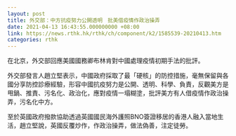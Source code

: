 ```yaml
---
layout: post
title: 外交部：中方抗疫努力公開透明　批美借疫情作政治操弄
date: 2021-04-13 16:43:55.000000000 +08:00
link: https://news.rthk.hk/rthk/ch/component/k2/1585539-20210413.htm
categories: rthk
---
```


在北京，外交部回應美國國務卿布林肯對中國處理疫情初期手法的批評。

外交部發言人趙立堅表示，中國政府採取了最「硬核」的防控措施，毫無保留與各國分享防控診療經驗，形容中國抗疫努力是公開、透明、科學、負責，反觀美方是甩鍋、推責、污名化、政治化，應對疫情一塌糊塗，批評美方有人借疫情作政治操弄，污名化中方。

至於英國政府撥款協助透過英國國民海外護照BNO簽證移居的香港人融入當地生活，趙立堅說，英國反覆炒作，作政治操弄，做法偽善，注定徒勞。
